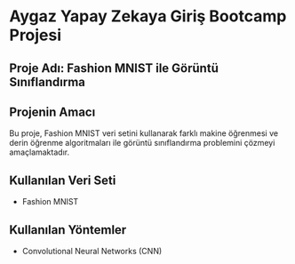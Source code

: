 # Aygaz Yapay Zekaya Giriş Bootcamp Projesi 
## Proje Adı: Fashion MNIST ile Görüntü Sınıflandırma

## Projenin Amacı
Bu proje, Fashion MNIST veri setini kullanarak farklı makine öğrenmesi ve derin öğrenme algoritmaları ile görüntü sınıflandırma problemini çözmeyi amaçlamaktadır.

## Kullanılan Veri Seti
- Fashion MNIST

## Kullanılan Yöntemler
- Convolutional Neural Networks (CNN)
